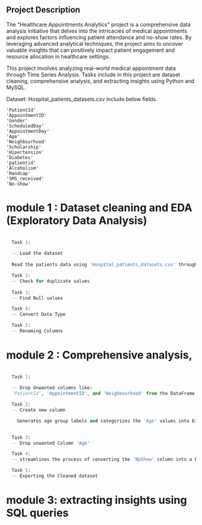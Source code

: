 ## Project Description

The "Healthcare Appointments Analytics" project is a comprehensive data analysis initiative that delves into the intricacies of medical appointments and explores factors influencing patient attendance and no-show rates. By leveraging advanced analytical techniques, the project aims to uncover valuable insights that can positively impact patient engagement and resource allocation in healthcare settings.

This project involves analyzing real-world medical appointment data through Time Series Analysis. Tasks include in this project are dataset cleaning, comprehensive analysis, and extracting insights using Python and MySQL.

Dataset: Hospital_patients_datasets.csv include below fields.

    'PatientId'
    'AppointmentID'
    'Gender'
    'ScheduledDay'
    'AppointmentDay'
    'Age'
    'Neighbourhood'
    'Scholarship'
    'Hipertension'
    'Diabetes'
    'patientid'
    'Alcoholism'
    'Handcap'
    'SMS_received'
    'No-show'

# module 1 : Dataset cleaning and EDA (Exploratory Data Analysis)
```python
  
  Task 1:
  
  -- Load the dataset
  
  Read the patients data using 'Hospital_patients_datasets.csv' through pandas library and return the dataset for the further analysis.

  Task 2:
  -- Check for duplicate values
  
  Task 3:
  -- Find Null values

  Task 4:
  -- Convert Data Type

  Task 5:
  -- Renaming Columns
```

# module 2 : Comprehensive analysis,
```python
  
  Task 1:
  
  -- Drop Unwanted columns like: 
  'PatientId', 'AppointmentID', and 'Neighbourhood' from the DataFrame

  Task 2:
  -- Create new column

    Generates age group labels and categorizes the 'Age' values into bins with 20-year intervals. It creates a new column 'Age_group' containing the corresponding age group label for each individual and returns the modified DataFrame ds with this additional column for further analysis.

  
  Task 3:
  -- Drop unwanted Column 'Age'

  Task 4:
  -- streamlines the process of converting the 'NoShow' column into a binary   format, representing appointment attendance, and returns the DataFrame.

  Task 5:
  -- Exporting the Cleaned dataset

 ```
# module 3: extracting insights using SQL queries

  









